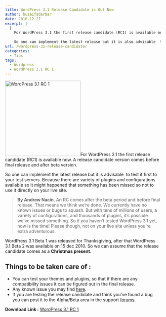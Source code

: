 ```yaml
---
title: WordPress 3.1 Release Candidate is Out Now
author: huzaifadarbar
date: 2010-12-27
excerpt: |
  |
    For WordPress 3.1 the first release candidate (RC1) is available now. A release candidate version comes before final release and after beta version.
    
    So one can implement the latest release but it is also advisable  to test it first to your test servers. Because there are variety of plugins and configurations
url: /wordpress-31-release-candidate/
categories:
  - Tips
tags:
  - Wordpress
  - WordPress 3.1 RC 1
---
```

[<img class="alignright wp-image-50300" style="padding-left: 0px;padding-right: 0px;padding-top: 0px;border: 0px initial initial" src="http://cdn.devilsworkshop.org/files/2010/12/wp_thumb.png" border="0" alt="WordPress 3.1 RC 1" width="244" height="244" />][1]For WordPress 3.1 the first release candidate (RC1) is available now. A release candidate version comes before final release and after beta version.

So one can implement the latest release but it is advisable  to test it first to your test servers. Because there are variety of plugins and configurations available so it might happened that something has been missed so not to use it directly on your live site.

> **By Andrew Nacin**, An RC comes after the beta period and before final release. That means we think we’re done. We currently have no known issues or bugs to squash. But with tens of millions of users, a variety of configurations, and thousands of plugins, it’s possible we’ve missed something. So if you haven’t tested WordPress 3.1 yet, now is the time! Please though, not on your live site unless you’re extra adventurous.

WordPress 3.1 Beta 1 was released for Thanksgiving, after that WordPress 3.1 Beta 2 was available on 15 dec 2010. So we can assume that the release candidate comes as a **Christmas present**.

## Things to be taken care of :

  * You can test your themes and plugins, so that if there are any compatibility issues it can be figured out in the final release.
  * Any known issue you may find <a href="http://core.trac.wordpress.org/report/5" onclick="_gaq.push(['_trackEvent', 'outbound-article', 'http://core.trac.wordpress.org/report/5', 'here']);" >here</a>.
  * If you are testing the release candidate and think you’ve found a bug you can post it to the Alpha/Beta area in the support <a href="http://wordpress.org/support/forum/alphabeta/" onclick="_gaq.push(['_trackEvent', 'outbound-article', 'http://wordpress.org/support/forum/alphabeta/', 'forums']);" >forums</a>.

**Download Link :** <a href="http://wordpress.org/wordpress-3.1-RC1.zip" onclick="_gaq.push(['_trackEvent', 'outbound-article', 'http://wordpress.org/wordpress-3.1-RC1.zip', 'WordPress 3.1 RC 1']);" >WordPress 3.1 RC 1</a>

 [1]: http://cdn.devilsworkshop.org/files/2010/12/wp.png
